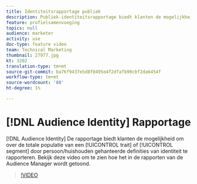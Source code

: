 ```yaml
---
title: Identiteitsrapportage publiek
description: Publiek-identiteitsrapportage biedt klanten de mogelijkheid om de totale populatie van een eigenschap of segment te rapporteren per persoon/huishouden-definitie van identiteit. Bekijk deze video om te zien hoe het in de rapporten van de Audience Manager wordt getoond.
feature: profielsamenvoeging
topics: null
audience: marketer
activity: use
doc-type: feature video
team: Technical Marketing
thumbnail: 27977.jpg
kt: 3202
translation-type: tm+mt
source-git-commit: ba76f9437e5d8f0495e4f2dfafb90cbf2da6454f
workflow-type: tm+mt
source-wordcount: '80'
ht-degree: 1%

---
```



# [!DNL Audience Identity] Rapportage

[!DNL Audience Identity] De rapportage biedt klanten de mogelijkheid om over de totale populatie van een  [!UICONTROL trait] of  [!UICONTROL segment] door persoon/huishouden gehanteerde definities van identiteit te rapporteren. Bekijk deze video om te zien hoe het in de rapporten van de Audience Manager wordt getoond.

>[!VIDEO](https://video.tv.adobe.com/v/27977/?quality=12)
